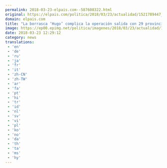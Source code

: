 ```yaml
---
permalink: 2018-03-23-elpais.com--587608322.html
original: https://elpais.com/politica/2018/03/23/actualidad/1521789447_382729.html#?ref=rss&format=simple&link=link
domain: elpais.com
title: "La borrasca ‘Hugo’ complica la operación salida con 29 provincias y Melilla en alerta"
image: https://ep00.epimg.net/politica/imagenes/2018/03/23/actualidad/1521789447_382729_1521791202_rrss_normal.jpg
date: 2018-03-23 12:29:12
category: news
translations: 
 - 'en'
 - 'de'
 - 'ru'
 - 'ja'
 - 'fr'
 - 'it'
 - 'zh-CN'
 - 'zh-TW'
 - 'ar'
 - 'fa'
 - 'pt'
 - 'hi'
 - 'tr'
 - 'id'
 - 'nl'
 - 'sv'
 - 'vi'
 - 'pl'
 - 'ko'
 - 'no'
 - 'da'
 - 'th'
 - 'ta'
 - 'ms'
 - 'hy'
---
```


